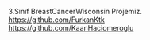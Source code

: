 3.Sınıf BreastCancerWisconsin Projemiz.         
https://github.com/FurkanKtk		                      
https://github.com/KaanHaciomeroglu	                    
